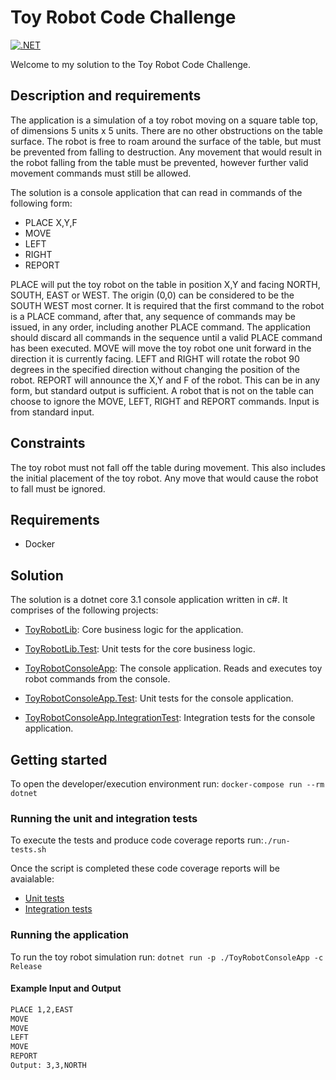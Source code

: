 # Toy Robot Code Challenge

[![.NET](https://github.com/tbasran/toy-robot-challenge/actions/workflows/dotnet.yml/badge.svg)](https://github.com/tbasran/toy-robot-challenge/actions/workflows/dotnet.yml)

Welcome to my solution to the Toy Robot Code Challenge.

## Description and requirements

The application is a simulation of a toy robot moving on a square table top, of dimensions 5 units x 5 units. There are no other obstructions on the table surface. The robot is free to roam around the surface of the table, but must be prevented from falling to destruction. Any movement that would result in the robot falling from the table must be prevented, however further valid movement commands must still be allowed.

The solution is a console application that can read in commands of the following form:

- PLACE X,Y,F
- MOVE
- LEFT
- RIGHT
- REPORT

PLACE will put the toy robot on the table in position X,Y and facing NORTH, SOUTH, EAST or WEST. The origin (0,0) can be considered to be the SOUTH WEST most corner. It is required that the first command to the robot is a PLACE command, after that, any sequence of commands may be issued, in any order, including another PLACE command. The application should discard all commands in the sequence until a valid PLACE command has been executed. MOVE will move the toy robot one unit forward in the direction it is currently facing.
LEFT and RIGHT will rotate the robot 90 degrees in the specified direction without changing the position of the robot. REPORT will announce the X,Y and F of the robot. This can be in any form, but standard output is sufficient. A robot that is not on the table can choose to ignore the MOVE, LEFT, RIGHT and REPORT commands. Input is from standard input.

## Constraints

The toy robot must not fall off the table during movement. This also includes the initial placement of the toy robot. Any move that would cause the robot to fall must be ignored.

## Requirements

- Docker

## Solution

The solution is a dotnet core 3.1 console application written in c#. It comprises of the following projects:

- [ToyRobotLib](./src/ToyRobotLib/): Core business logic for the application.

- [ToyRobotLib.Test](./src/ToyRobotLib.Test/): Unit tests for the core business logic.

- [ToyRobotConsoleApp](./src/ToyRobotConsoleApp/): The console application. Reads and executes toy robot commands from the console.  

- [ToyRobotConsoleApp.Test](./src/ToyRobotConsoleApp.Test/): Unit tests for the console application.

- [ToyRobotConsoleApp.IntegrationTest](./src/ToyRobotConsoleApp.IntegrationTest/): Integration tests for the console application.

## Getting started

To open the developer/execution environment run: `docker-compose run --rm dotnet`

### Running the unit and integration tests

To execute the tests and produce code coverage reports run:`./run-tests.sh`

Once the script is completed these code coverage reports will be avaialable:

- [Unit tests](./src/coverage-report/unit/index.html)
- [Integration tests](./src/coverage-report/integration/index.html)

### Running the application

To run the toy robot simulation run: `dotnet run -p ./ToyRobotConsoleApp -c Release`

#### Example Input and Output

```bash
PLACE 1,2,EAST
MOVE
MOVE
LEFT
MOVE
REPORT
Output: 3,3,NORTH
```
